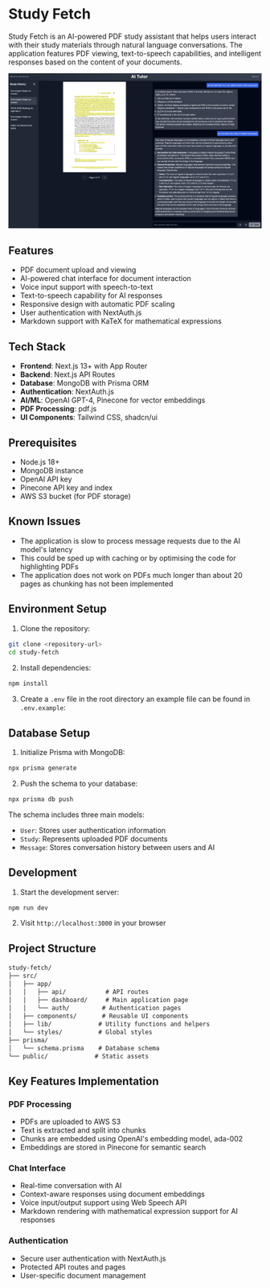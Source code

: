 # Study Fetch

Study Fetch is an AI-powered PDF study assistant that helps users interact with their study materials through natural
language conversations. The application features PDF viewing, text-to-speech capabilities, and intelligent responses
based on the content of your documents.

![demo.jpg](demo.jpg)

## Features

- PDF document upload and viewing
- AI-powered chat interface for document interaction
- Voice input support with speech-to-text
- Text-to-speech capability for AI responses
- Responsive design with automatic PDF scaling
- User authentication with NextAuth.js
- Markdown support with KaTeX for mathematical expressions

## Tech Stack

- **Frontend**: Next.js 13+ with App Router
- **Backend**: Next.js API Routes
- **Database**: MongoDB with Prisma ORM
- **Authentication**: NextAuth.js
- **AI/ML**: OpenAI GPT-4, Pinecone for vector embeddings
- **PDF Processing**: pdf.js
- **UI Components**: Tailwind CSS, shadcn/ui

## Prerequisites

- Node.js 18+
- MongoDB instance
- OpenAI API key
- Pinecone API key and index
- AWS S3 bucket (for PDF storage)

## Known Issues

- The application is slow to process message requests due to the AI model's latency
- This could be sped up with caching or by optimising the code for highlighting PDFs
- The application does not work on PDFs much longer than about 20 pages as chunking
has not been implemented

## Environment Setup

1. Clone the repository:

```bash
git clone <repository-url>
cd study-fetch
```

2. Install dependencies:

```bash
npm install
```

3. Create a `.env` file in the root directory an example file can be found in `.env.example`:

## Database Setup

1. Initialize Prisma with MongoDB:

```bash
npx prisma generate
```

2. Push the schema to your database:

```bash
npx prisma db push
```

The schema includes three main models:

- `User`: Stores user authentication information
- `Study`: Represents uploaded PDF documents
- `Message`: Stores conversation history between users and AI

## Development

1. Start the development server:

```bash
npm run dev
```

2. Visit `http://localhost:3000` in your browser

## Project Structure

```
study-fetch/
├── src/
│   ├── app/
│   │   ├── api/           # API routes
│   │   ├── dashboard/     # Main application page
│   │   └── auth/         # Authentication pages
│   ├── components/       # Reusable UI components
│   ├── lib/             # Utility functions and helpers
│   └── styles/          # Global styles
├── prisma/
│   └── schema.prisma    # Database schema
└── public/             # Static assets
```

## Key Features Implementation

### PDF Processing

- PDFs are uploaded to AWS S3
- Text is extracted and split into chunks
- Chunks are embedded using OpenAI's embedding model, ada-002
- Embeddings are stored in Pinecone for semantic search

### Chat Interface

- Real-time conversation with AI
- Context-aware responses using document embeddings
- Voice input/output support using Web Speech API
- Markdown rendering with mathematical expression support for AI responses

### Authentication

- Secure user authentication with NextAuth.js
- Protected API routes and pages
- User-specific document management
